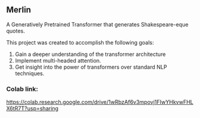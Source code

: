 ## Merlin

A Generatively Pretrained Transformer that generates Shakespeare-eque quotes.

This project was created to accomplish the following goals:
1. Gain a deeper understanding of the transformer architecture
2. Implement multi-headed attention.
3. Get insight into the power of transformers over standard NLP techniques.

### Colab link:
https://colab.research.google.com/drive/1wRbzAf6v3mpovj1FIwYHkvwFHLX6tR7T?usp=sharing
